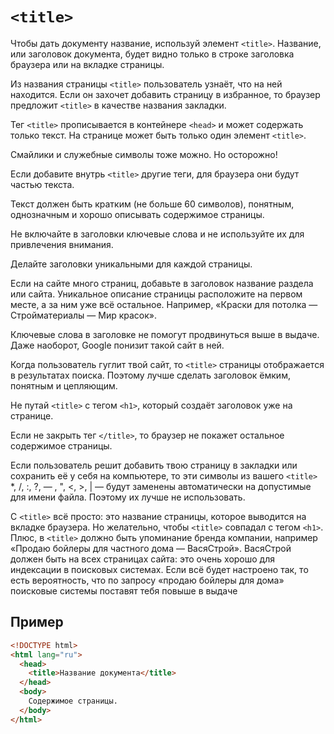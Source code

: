 # `<title>`

Чтобы дать документу название, используй элемент `<title>`. Название, или заголовок документа, будет видно только в строке заголовка браузера или на вкладке страницы.

Из названия страницы `<title>` пользователь узнаёт, что на ней находится. Если он захочет добавить страницу в избранное, то браузер предложит `<title>` в качестве названия закладки.

Тег `<title>` прописывается в контейнере `<head>` и может содержать только текст. На странице может быть только один элемент `<title>`.

Смайлики и служебные символы тоже можно. Но осторожно!

Если добавите внутрь `<title>` другие теги, для браузера они будут частью текста.

Текст должен быть кратким (не больше 60 символов), понятным, однозначным и хорошо описывать содержимое страницы.

Не включайте в заголовки ключевые слова и не используйте их для привлечения внимания.

Делайте заголовки уникальными для каждой страницы.

Если на сайте много страниц, добавьте в заголовок название раздела или сайта. Уникальное описание страницы расположите на первом месте, а за ним уже всё остальное. Например, «Краски для потолка — Стройматериалы — Мир красок».

Ключевые слова в заголовке не помогут продвинуться выше в выдаче. Даже наоборот, Google понизит такой сайт в ней.

Когда пользователь гуглит твой сайт, то `<title>` страницы отображается в результатах поиска. Поэтому лучше сделать заголовок ёмким, понятным и цепляющим.

Не путай `<title>` с тегом `<h1>`, который создаёт заголовок уже на странице.

Если не закрыть тег `</title>`, то браузер не покажет остальное содержимое страницы.

Если пользователь решит добавить твою страницу в закладки или сохранить её у себя на компьютере, то эти символы из вашего `<title>` \*, /, :, ?, — , ", <, >, | — будут заменены автоматически на допустимые для имени файла. Поэтому их лучше не использовать.

С `<title>` всё просто: это название страницы, которое выводится на вкладке браузера. Но желательно, чтобы `<title>` совпадал с тегом `<h1>`. Плюс, в `<title>` должно быть упоминание бренда компании, например «Продаю бойлеры для частного дома — ВасяСтрой». ВасяСтрой должен быть на всех страницах сайта: это очень хорошо для индексации в поисковых системах. Если всё будет настроено так, то есть вероятность, что по запросу «продаю бойлеры для дома» поисковые системы поставят тебя повыше в выдаче

## Пример

```html
<!DOCTYPE html>
<html lang="ru">
  <head>
    <title>Название документа</title>
  </head>
  <body>
    Содержимое страницы.
  </body>
</html>
```
